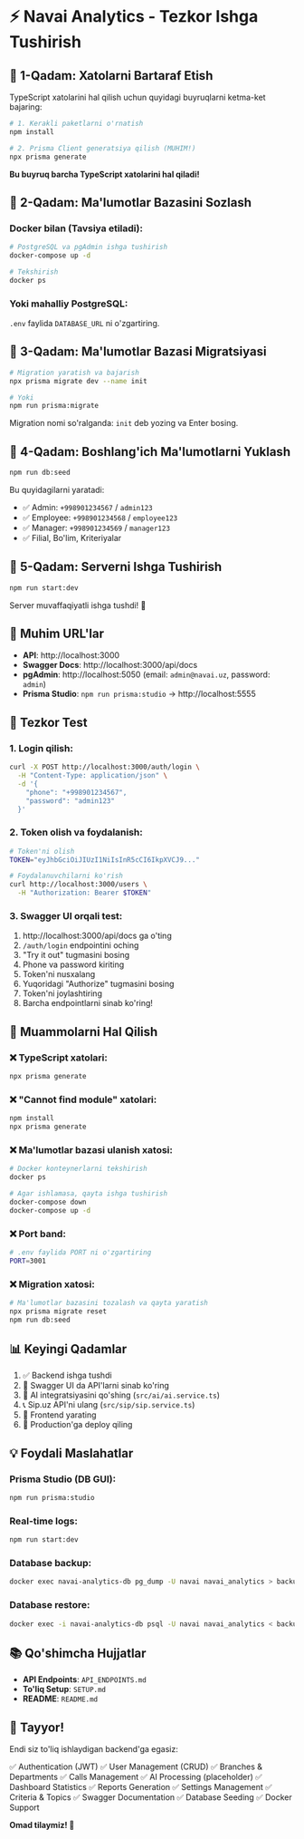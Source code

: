 # ⚡ Navai Analytics - Tezkor Ishga Tushirish

## 🎯 1-Qadam: Xatolarni Bartaraf Etish

TypeScript xatolarini hal qilish uchun quyidagi buyruqlarni ketma-ket bajaring:

```bash
# 1. Kerakli paketlarni o'rnatish
npm install

# 2. Prisma Client generatsiya qilish (MUHIM!)
npx prisma generate
```

**Bu buyruq barcha TypeScript xatolarini hal qiladi!**

## 🎯 2-Qadam: Ma'lumotlar Bazasini Sozlash

### Docker bilan (Tavsiya etiladi):

```bash
# PostgreSQL va pgAdmin ishga tushirish
docker-compose up -d

# Tekshirish
docker ps
```

### Yoki mahalliy PostgreSQL:

`.env` faylida `DATABASE_URL` ni o'zgartiring.

## 🎯 3-Qadam: Ma'lumotlar Bazasi Migratsiyasi

```bash
# Migration yaratish va bajarish
npx prisma migrate dev --name init

# Yoki
npm run prisma:migrate
```

Migration nomi so'ralganda: `init` deb yozing va Enter bosing.

## 🎯 4-Qadam: Boshlang'ich Ma'lumotlarni Yuklash

```bash
npm run db:seed
```

Bu quyidagilarni yaratadi:
- ✅ Admin: `+998901234567` / `admin123`
- ✅ Employee: `+998901234568` / `employee123`
- ✅ Manager: `+998901234569` / `manager123`
- ✅ Filial, Bo'lim, Kriteriyalar

## 🎯 5-Qadam: Serverni Ishga Tushirish

```bash
npm run start:dev
```

Server muvaffaqiyatli ishga tushdi! 🎉

## 📍 Muhim URL'lar

- **API**: http://localhost:3000
- **Swagger Docs**: http://localhost:3000/api/docs
- **pgAdmin**: http://localhost:5050 (email: `admin@navai.uz`, password: `admin`)
- **Prisma Studio**: `npm run prisma:studio` → http://localhost:5555

## 🧪 Tezkor Test

### 1. Login qilish:

```bash
curl -X POST http://localhost:3000/auth/login \
  -H "Content-Type: application/json" \
  -d '{
    "phone": "+998901234567",
    "password": "admin123"
  }'
```

### 2. Token olish va foydalanish:

```bash
# Token'ni olish
TOKEN="eyJhbGciOiJIUzI1NiIsInR5cCI6IkpXVCJ9..."

# Foydalanuvchilarni ko'rish
curl http://localhost:3000/users \
  -H "Authorization: Bearer $TOKEN"
```

### 3. Swagger UI orqali test:

1. http://localhost:3000/api/docs ga o'ting
2. `/auth/login` endpointini oching
3. "Try it out" tugmasini bosing
4. Phone va password kiriting
5. Token'ni nusxalang
6. Yuqoridagi "Authorize" tugmasini bosing
7. Token'ni joylashtiring
8. Barcha endpointlarni sinab ko'ring!

## 🔧 Muammolarni Hal Qilish

### ❌ TypeScript xatolari:
```bash
npx prisma generate
```

### ❌ "Cannot find module" xatolari:
```bash
npm install
npx prisma generate
```

### ❌ Ma'lumotlar bazasi ulanish xatosi:
```bash
# Docker konteynerlarni tekshirish
docker ps

# Agar ishlamasa, qayta ishga tushirish
docker-compose down
docker-compose up -d
```

### ❌ Port band:
```bash
# .env faylida PORT ni o'zgartiring
PORT=3001
```

### ❌ Migration xatosi:
```bash
# Ma'lumotlar bazasini tozalash va qayta yaratish
npx prisma migrate reset
npm run db:seed
```

## 📊 Keyingi Qadamlar

1. ✅ Backend ishga tushdi
2. 🔄 Swagger UI da API'larni sinab ko'ring
3. 🤖 AI integratsiyasini qo'shing (`src/ai/ai.service.ts`)
4. 📞 Sip.uz API'ni ulang (`src/sip/sip.service.ts`)
5. 🎨 Frontend yarating
6. 🚀 Production'ga deploy qiling

## 💡 Foydali Maslahatlar

### Prisma Studio (DB GUI):
```bash
npm run prisma:studio
```

### Real-time logs:
```bash
npm run start:dev
```

### Database backup:
```bash
docker exec navai-analytics-db pg_dump -U navai navai_analytics > backup.sql
```

### Database restore:
```bash
docker exec -i navai-analytics-db psql -U navai navai_analytics < backup.sql
```

## 📚 Qo'shimcha Hujjatlar

- **API Endpoints**: `API_ENDPOINTS.md`
- **To'liq Setup**: `SETUP.md`
- **README**: `README.md`

## 🎉 Tayyor!

Endi siz to'liq ishlaydigan backend'ga egasiz:

✅ Authentication (JWT)
✅ User Management (CRUD)
✅ Branches & Departments
✅ Calls Management
✅ AI Processing (placeholder)
✅ Dashboard Statistics
✅ Reports Generation
✅ Settings Management
✅ Criteria & Topics
✅ Swagger Documentation
✅ Database Seeding
✅ Docker Support

**Omad tilaymiz! 🚀**
